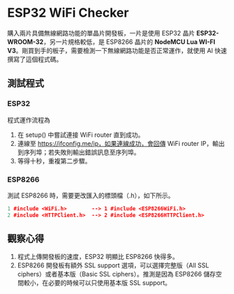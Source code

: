 # ESP32 WiFi Checker

購入兩片具備無線網路功能的單晶片開發板，一片是使用 ESP32 晶片 **ESP32-WROOM-32**，另一片規格較低，是 ESP8266 晶片的 **NodeMCU Lua WI-FI V3**。剛買到手的板子，需要檢測一下無線網路功能是否正常運作，就使用 AI 快速撰寫了這個程式碼。

## 測試程式

### ESP32

程式運作流程為

1. 在 setup() 中嘗試連接 WiFi router 直到成功。
2. 連線至 https://ifconfig.me/ip，如果連線成功，會回傳 WiFi router IP，輸出到序列埠；若失敗則輸出錯誤訊息至序列埠。
3. 等得十秒，重複第二步驟。

### ESP8266

測試 ESP8266 時，需要更改匯入的標頭檔（.h），如下所示。

```c++
1 #include <WiFi.h>        --> 1 #include <ESP8266WiFi.h>
2 #include <HTTPClient.h>  --> 2 #include <ESP8266HTTPClient.h>
```



## 觀察心得

1. 程式上傳開發板的速度，ESP32 明顯比 ESP8266 快得多。
2. ESP8266 開發板有額外 SSL support 選項，可以選擇完整版（All SSL ciphers）或者基本版（Basic SSL ciphers）。推測是因為 ESP8266 儲存空間較小，在必要的時候可以只使用基本版 SSL support。 